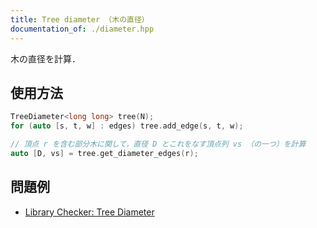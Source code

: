 ```yaml
---
title: Tree diameter （木の直径）
documentation_of: ./diameter.hpp
---
```


木の直径を計算．

## 使用方法

```cpp
TreeDiameter<long long> tree(N);
for (auto [s, t, w] : edges) tree.add_edge(s, t, w);

// 頂点 r を含む部分木に関して，直径 D とこれをなす頂点列 vs （の一つ）を計算
auto [D, vs] = tree.get_diameter_edges(r);
```

## 問題例

- [Library Checker: Tree Diameter](https://judge.yosupo.jp/problem/tree_diameter)
